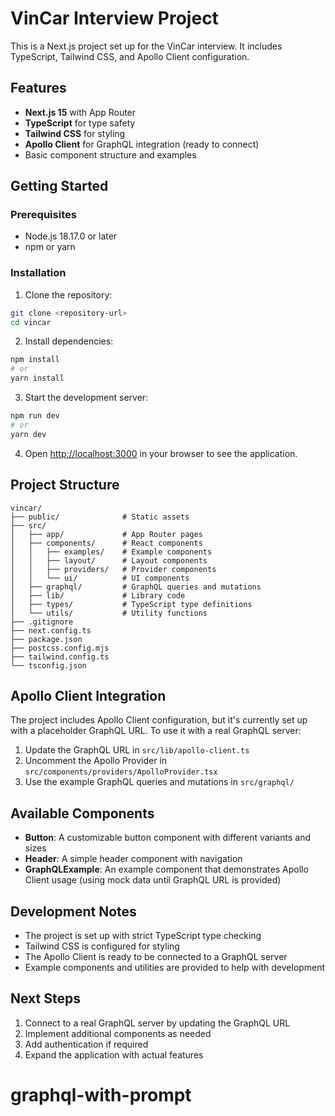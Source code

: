 # VinCar Interview Project

This is a Next.js project set up for the VinCar interview. It includes TypeScript, Tailwind CSS, and Apollo Client configuration.

## Features

- **Next.js 15** with App Router
- **TypeScript** for type safety
- **Tailwind CSS** for styling
- **Apollo Client** for GraphQL integration (ready to connect)
- Basic component structure and examples

## Getting Started

### Prerequisites

- Node.js 18.17.0 or later
- npm or yarn

### Installation

1. Clone the repository:

```bash
git clone <repository-url>
cd vincar
```

2. Install dependencies:

```bash
npm install
# or
yarn install
```

3. Start the development server:

```bash
npm run dev
# or
yarn dev
```

4. Open [http://localhost:3000](http://localhost:3000) in your browser to see the application.

## Project Structure

```
vincar/
├── public/              # Static assets
├── src/
│   ├── app/             # App Router pages
│   ├── components/      # React components
│   │   ├── examples/    # Example components
│   │   ├── layout/      # Layout components
│   │   ├── providers/   # Provider components
│   │   └── ui/          # UI components
│   ├── graphql/         # GraphQL queries and mutations
│   ├── lib/             # Library code
│   ├── types/           # TypeScript type definitions
│   └── utils/           # Utility functions
├── .gitignore
├── next.config.ts
├── package.json
├── postcss.config.mjs
├── tailwind.config.ts
└── tsconfig.json
```

## Apollo Client Integration

The project includes Apollo Client configuration, but it's currently set up with a placeholder GraphQL URL. To use it with a real GraphQL server:

1. Update the GraphQL URL in `src/lib/apollo-client.ts`
2. Uncomment the Apollo Provider in `src/components/providers/ApolloProvider.tsx`
3. Use the example GraphQL queries and mutations in `src/graphql/`

## Available Components

- **Button**: A customizable button component with different variants and sizes
- **Header**: A simple header component with navigation
- **GraphQLExample**: An example component that demonstrates Apollo Client usage (using mock data until GraphQL URL is provided)

## Development Notes

- The project is set up with strict TypeScript type checking
- Tailwind CSS is configured for styling
- The Apollo Client is ready to be connected to a GraphQL server
- Example components and utilities are provided to help with development

## Next Steps

1. Connect to a real GraphQL server by updating the GraphQL URL
2. Implement additional components as needed
3. Add authentication if required
4. Expand the application with actual features
# graphql-with-prompt
